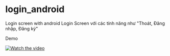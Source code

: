 # login_android
Login screen with android
Login Screen với các tính năng như "Thoát, Đăng nhập, Đăng ký"

Demo


[![Watch the video](https://img.youtube.com/vi/_rVAhs7cA-k/maxresdefault.jpg)](https://www.youtube.com/watch?v=_rVAhs7cA-k)


